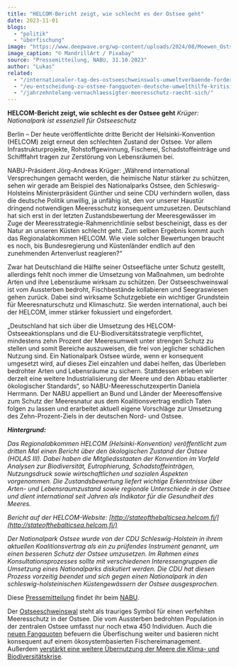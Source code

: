 ```yaml
---
title: "HELCOM-Bericht zeigt, wie schlecht es der Ostsee geht"
date: 2023-11-01
blogs: 
  - "politik"
  - "überfischung"
image: "https://www.deepwave.org/wp-content/uploads/2024/08/Moewen_Ostsee_MandrillArt_Pixabay.jpg"
image_caption: "© MandrillArt / Pixabay"
source: "Pressemitteilung, NABU, 31.10.2023"
author: "Lukas"
related: 
  - "/internationaler-tag-des-ostseeschweinswals-umweltverbaende-fordern-ende-der-stellnetzfischerei-in-verbreitungsgebiet/"
  - "/eu-entscheidung-zu-ostsee-fangquoten-deutsche-umwelthilfe-kritisiert-beschluesse-als-unzureichend/"
  - "/jahrzehntelang-vernachlaessigter-meeresschutz-raecht-sich/"
---
```


**HELCOM-Bericht zeigt, wie schlecht es der Ostsee geht** _Krüger: Nationalpark ist essenziell für Ostseeschutz_

Berlin – Der heute veröffentlichte dritte Bericht der Helsinki-Konvention (HELCOM) zeigt erneut den schlechten Zustand der Ostsee. Vor allem Infrastrukturprojekte, Rohstoffgewinnung, Fischerei, Schadstoffeinträge und Schifffahrt tragen zur Zerstörung von Lebensräumen bei.

NABU-Präsident Jörg-Andreas Krüger: „Während international Versprechungen gemacht werden, die heimische Natur stärker zu schützen, sehen wir gerade am Beispiel des Nationalparks Ostsee, den Schleswig-Holsteins Ministerpräsident Günther und seine CDU verhindern wollen, dass die deutsche Politik unwillig, ja unfähig ist, den vor unserer Haustür dringend notwendigen Meeresschutz konsequent umzusetzen. Deutschland hat sich erst in der letzten Zustandsbewertung der Meeresgewässer im Zuge der Meeresstrategie-Rahmenrichtlinie selbst bescheinigt, dass es der Natur an unseren Küsten schlecht geht. Zum selben Ergebnis kommt auch das Regionalabkommen HELCOM. Wie viele solcher Bewertungen braucht es noch, bis Bundesregierung und Küstenländer endlich auf den zunehmenden Artenverlust reagieren?“

Zwar hat Deutschland die Hälfte seiner Ostseefläche unter Schutz gestellt, allerdings fehlt noch immer die Umsetzung von Maßnahmen, um bedrohte Arten und ihre Lebensräume wirksam zu schützen. Der Ostseeschweinswal ist vom Aussterben bedroht, Fischbestände kollabieren und Seegraswiesen gehen zurück. Dabei sind wirksame Schutzgebiete ein wichtiger Grundstein für Meeresnaturschutz und Klimaschutz. Sie werden international, auch bei der HELCOM, immer stärker fokussiert und eingefordert.

„Deutschland hat sich über die Umsetzung des HELCOM-Ostseeaktionsplans und die EU-Biodiversitätsstrategie verpflichtet, mindestens zehn Prozent der Meeresumwelt unter strengen Schutz zu stellen und somit Bereiche auszuweisen, die frei von jeglicher schädlichen Nutzung sind. Ein Nationalpark Ostsee würde, wenn er konsequent umgesetzt wird, auf dieses Ziel einzahlen und dabei helfen, das Überleben bedrohter Arten und Lebensräume zu sichern. Stattdessen erleben wir derzeit eine weitere Industrialisierung der Meere und den Abbau etablierter ökologischer Standards“, so NABU-Meeresschutzexpertin Daniela Herrmann. Der NABU appelliert an Bund und Länder der Meeresoffensive zum Schutz der Meeresnatur aus dem Koalitionsvertrag endlich Taten folgen zu lassen und erarbeitet aktuell eigene Vorschläge zur Umsetzung des Zehn-Prozent-Ziels in der deutschen Nord- und Ostsee.

_**Hintergrund:**_

_Das Regionalabkommen HELCOM (Helsinki-Konvention) veröffentlicht zum dritten Mal einen Bericht über den ökologischen Zustand der Ostsee (HOLAS III). Dabei haben die Mitgliedsstaaten der Konvention im Vorfeld Analysen zur Biodiversität, Eutrophierung, Schadstoffeinträgen, Nutzungsdruck sowie wirtschaftlichen und sozialen Aspekten vorgenommen. Die Zustandsbewertung liefert wichtige Erkenntnisse über Arten- und Lebensraumzustand sowie regionale Unterschiede in der Ostsee und dient international seit Jahren als Indikator für die Gesundheit des Meeres._

_Bericht auf der HELCOM-Website: [http://stateofthebalticsea.helcom.fi/](http://stateofthebalticsea.helcom.fi/)_

_Der Nationalpark Ostsee wurde von der CDU Schleswig-Holstein in ihrem aktuellen Koalitionsvertrag als ein zu prüfendes Instrument genannt, um einen besseren Schutz der Ostsee umzusetzen. Im Rahmen eines Konsultationsprozesses sollte mit verschiedenen Interessengruppen die Umsetzung eines Nationalparks diskutiert werden. Die CDU hat diesen Prozess vorzeitig beendet und sich gegen einen Nationalpark in den schleswig-holsteinischen Küstengewässern der Ostsee ausgesprochen._

Diese [Pressemitteilung](https://www.nabu.de/presse/pressemitteilungen/http/index.php?popup=true&show=39122&db=presseservice) findet ihr beim [NABU](https://www.nabu.de/).

Der [Ostseeschweinswal](https://www.deepwave.org/internationaler-tag-des-ostseeschweinswals-umweltverbaende-fordern-ende-der-stellnetzfischerei-in-verbreitungsgebiet/) steht als trauriges Symbol für einen verfehlten Meeresschutz in der Ostsee. Die vom Aussterben bedrohten Population in der zentralen Ostsee umfasst nur noch etwa 450 Individuen. Auch die [neuen Fangquoten](https://www.deepwave.org/eu-entscheidung-zu-ostsee-fangquoten-deutsche-umwelthilfe-kritisiert-beschluesse-als-unzureichend/) befeuern die Überfischung weiter und basieren nicht konsequent auf einem ökosystembasierten Fischereimanagement. Außerdem [verstärkt eine weitere Übernutzung der Meere die Klima- und Biodiversitätskrise](https://www.deepwave.org/jahrzehntelang-vernachlaessigter-meeresschutz-raecht-sich/).
